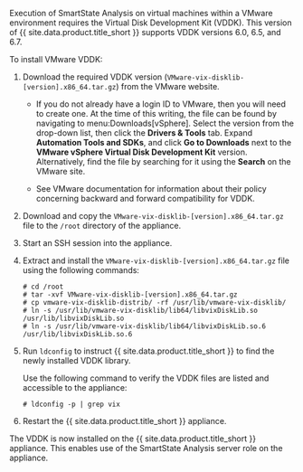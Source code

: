 <div class="important">

Execution of SmartState Analysis on virtual machines within a VMware
environment requires the Virtual Disk Development Kit (VDDK). This
version of {{ site.data.product.title_short }} supports VDDK versions 6.0, 6.5, and
6.7.

</div>

To install VMware VDDK:

1.  Download the required VDDK version
    (`VMware-vix-disklib-[version].x86_64.tar.gz`) from the VMware
    website.

    <div class="note">

      - If you do not already have a login ID to VMware, then you will
        need to create one. At the time of this writing, the file can be
        found by navigating to menu:Downloads\[vSphere\]. Select the
        version from the drop-down list, then click the **Drivers &
        Tools** tab. Expand **Automation Tools and SDKs**, and click
        **Go to Downloads** next to the **VMware vSphere Virtual Disk
        Development Kit** version. Alternatively, find the file by
        searching for it using the **Search** on the VMware site.

      - See VMware documentation for information about their policy
        concerning backward and forward compatibility for VDDK.

    </div>

2.  Download and copy the `VMware-vix-disklib-[version].x86_64.tar.gz`
    file to the `/root` directory of the appliance.

3.  Start an SSH session into the appliance.

4.  Extract and install the `VMware-vix-disklib-[version].x86_64.tar.gz`
    file using the following commands:

        # cd /root
        # tar -xvf VMware-vix-disklib-[version].x86_64.tar.gz
        # cp vmware-vix-disklib-distrib/ -rf /usr/lib/vmware-vix-disklib/
        # ln -s /usr/lib/vmware-vix-disklib/lib64/libvixDiskLib.so /usr/lib/libvixDiskLib.so
        # ln -s /usr/lib/vmware-vix-disklib/lib64/libvixDiskLib.so.6 /usr/lib/libvixDiskLib.so.6

5.  Run `ldconfig` to instruct {{ site.data.product.title_short }} to find the newly
    installed VDDK library.

    <div class="note">

    Use the following command to verify the VDDK files are listed and
    accessible to the appliance:

        # ldconfig -p | grep vix

    </div>

6.  Restart the {{ site.data.product.title_short }} appliance.

The VDDK is now installed on the {{ site.data.product.title_short }} appliance. This
enables use of the SmartState Analysis server role on the appliance.
